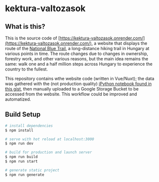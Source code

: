 # kektura-valtozasok

## What is this?

This is the source code of [https://kektura-valtozasok.onrender.com/](https://kektura-valtozasok.onrender.com/), a website that displays the route of the [National Blue Trail](https://en.wikipedia.org/wiki/National_Blue_Trail), a long-distance hiking trail in Hungary at various points in time. The route changes due to changes in ownership, forestry work, and other various reasons, but the main idea remains the same: walk one and a half million steps across Hungary to experience the country to the fullest.

This repository contains wthe website code (written in Vue/Nuxt); the data was gathered with the (not production quality) [iPython notebook found in this gist](https://gist.github.com/andrashann/7ee46cd169632a9fabe7b6197c0c830b), then manually uploaded to a Google Storage Bucket to be accessed from the website. This workflow could be improved and automatized.

## Build Setup

```bash
# install dependencies
$ npm install

# serve with hot reload at localhost:3000
$ npm run dev

# build for production and launch server
$ npm run build
$ npm run start

# generate static project
$ npm run generate
```
